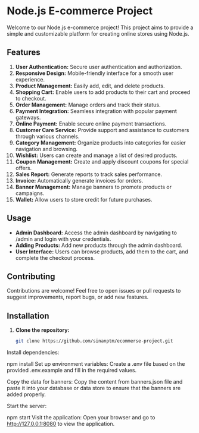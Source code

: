 # Node.js E-commerce Project

Welcome to our Node.js e-commerce project! This project aims to provide a simple and customizable platform for creating online stores using Node.js.

## Features

1. **User Authentication:** Secure user authentication and authorization.
2. **Responsive Design:** Mobile-friendly interface for a smooth user experience.
3. **Product Management:** Easily add, edit, and delete products.
4. **Shopping Cart:** Enable users to add products to their cart and proceed to checkout.
5. **Order Management:** Manage orders and track their status.
6. **Payment Integration:** Seamless integration with popular payment gateways.
7. **Online Payment:** Enable secure online payment transactions.
8. **Customer Care Service:** Provide support and assistance to customers through various channels.
9. **Category Management:** Organize products into categories for easier navigation and browsing.
10. **Wishlist:** Users can create and manage a list of desired products.
11. **Coupon Management:** Create and apply discount coupons for special offers.
12. **Sales Report:** Generate reports to track sales performance.
13. **Invoice:** Automatically generate invoices for orders.
14. **Banner Management:** Manage banners to promote products or campaigns.
15. **Wallet:** Allow users to store credit for future purchases.

## Usage

- **Admin Dashboard:** Access the admin dashboard by navigating to /admin and login with your credentials.
- **Adding Products:** Add new products through the admin dashboard.
- **User Interface:** Users can browse products, add them to the cart, and complete the checkout process.

## Contributing

Contributions are welcome! Feel free to open issues or pull requests to suggest improvements, report bugs, or add new features.

## Installation

1. **Clone the repository:**
   ```bash
   git clone https://github.com/sinanptm/ecommerse-project.git
Install dependencies:

npm install
Set up environment variables:
Create a .env file based on the provided .env.example and fill in the required values.

Copy the data for banners:
Copy the content from banners.json file and paste it into your database or data store to ensure that the banners are added properly.

Start the server:

npm start
Visit the application:
Open your browser and go to http://127.0.0.1:8080 to view the application.
